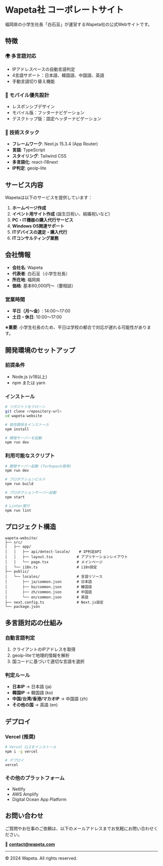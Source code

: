 # Wapeta社 コーポレートサイト

福岡県の小学生社長「白石亘」が運営するWapeta社の公式Webサイトです。

## 特徴

### 🌍 多言語対応
- IPアドレスベースの自動言語判定
- 4言語サポート：日本語、韓国語、中国語、英語
- 手動言語切り替え機能

### 📱 モバイル優先設計
- レスポンシブデザイン
- モバイル版：フッターナビゲーション
- デスクトップ版：固定ヘッダーナビゲーション

### 🚀 技術スタック
- **フレームワーク**: Next.js 15.3.4 (App Router)
- **言語**: TypeScript
- **スタイリング**: Tailwind CSS
- **多言語化**: react-i18next
- **IP判定**: geoip-lite

## サービス内容

Wapetaは以下のサービスを提供しています：

1. **ホームページ作成**
2. **イベント用サイト作成** (誕生日祝い、結婚祝いなど)
3. **PC・IT機器の購入代行サービス**
4. **Windows OS関連サポート**
5. **ITデバイスの選定・購入代行**
6. **ITコンサルティング業務**

## 会社情報

- **会社名**: Wapeta
- **代表者**: 白石亘（小学生社長）
- **所在地**: 福岡県
- **価格**: 基本60,000円〜（要相談）

### 営業時間
- **平日（月〜金）**: 14:00〜17:00
- **土日・休日**: 10:00〜17:00

**※重要**: 小学生社長のため、平日は学校の都合で対応が遅れる可能性があります。

## 開発環境のセットアップ

### 前提条件
- Node.js (v18以上)
- npm または yarn

### インストール

```bash
# リポジトリをクローン
git clone <repository-url>
cd wapeta-website

# 依存関係をインストール
npm install

# 開発サーバーを起動
npm run dev
```

### 利用可能なスクリプト

```bash
# 開発サーバー起動 (Turbopack使用)
npm run dev

# プロダクションビルド
npm run build

# プロダクションサーバー起動
npm start

# Linter実行
npm run lint
```

## プロジェクト構造

```
wapeta-website/
├── src/
│   ├── app/
│   │   ├── api/detect-locale/    # IP判定API
│   │   ├── layout.tsx           # アプリケーションレイアウト
│   │   └── page.tsx             # メインページ
│   └── i18n.ts                  # i18n設定
├── public/
│   └── locales/                 # 言語リソース
│       ├── ja/common.json       # 日本語
│       ├── ko/common.json       # 韓国語
│       ├── zh/common.json       # 中国語
│       └── en/common.json       # 英語
├── next.config.ts               # Next.js設定
└── package.json
```

## 多言語対応の仕組み

### 自動言語判定
1. クライアントのIPアドレスを取得
2. geoip-liteで地理的情報を解析
3. 国コードに基づいて適切な言語を選択

### 判定ルール
- **日本IP** → 日本語 (ja)
- **韓国IP** → 韓国語 (ko)
- **中国/台湾/香港/マカオIP** → 中国語 (zh)
- **その他の国** → 英語 (en)

## デプロイ

### Vercel (推奨)
```bash
# Vercel CLIをインストール
npm i -g vercel

# デプロイ
vercel
```

### その他のプラットフォーム
- Netlify
- AWS Amplify
- Digital Ocean App Platform

## お問い合わせ

ご質問やお仕事のご依頼は、以下のメールアドレスまでお気軽にお問い合わせください。

📧 **contact@wapeta.com**

---

© 2024 Wapeta. All rights reserved.
